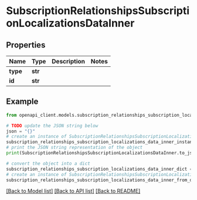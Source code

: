 # SubscriptionRelationshipsSubscriptionLocalizationsDataInner


## Properties

Name | Type | Description | Notes
------------ | ------------- | ------------- | -------------
**type** | **str** |  | 
**id** | **str** |  | 

## Example

```python
from openapi_client.models.subscription_relationships_subscription_localizations_data_inner import SubscriptionRelationshipsSubscriptionLocalizationsDataInner

# TODO update the JSON string below
json = "{}"
# create an instance of SubscriptionRelationshipsSubscriptionLocalizationsDataInner from a JSON string
subscription_relationships_subscription_localizations_data_inner_instance = SubscriptionRelationshipsSubscriptionLocalizationsDataInner.from_json(json)
# print the JSON string representation of the object
print(SubscriptionRelationshipsSubscriptionLocalizationsDataInner.to_json())

# convert the object into a dict
subscription_relationships_subscription_localizations_data_inner_dict = subscription_relationships_subscription_localizations_data_inner_instance.to_dict()
# create an instance of SubscriptionRelationshipsSubscriptionLocalizationsDataInner from a dict
subscription_relationships_subscription_localizations_data_inner_from_dict = SubscriptionRelationshipsSubscriptionLocalizationsDataInner.from_dict(subscription_relationships_subscription_localizations_data_inner_dict)
```
[[Back to Model list]](../README.md#documentation-for-models) [[Back to API list]](../README.md#documentation-for-api-endpoints) [[Back to README]](../README.md)


